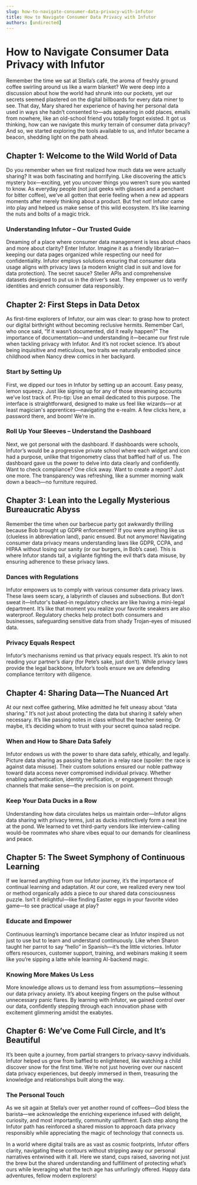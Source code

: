 ```yaml
---
slug: how-to-navigate-consumer-data-privacy-with-infutor
title: How to Navigate Consumer Data Privacy with Infutor
authors: [undirected]
---
```



# How to Navigate Consumer Data Privacy with Infutor

Remember the time we sat at Stella’s café, the aroma of freshly ground coffee swirling around us like a warm blanket? We were deep into a discussion about how the world had shrunk into our pockets, yet our secrets seemed plastered on the digital billboards for every data miner to see. That day, Mary shared her experience of having her personal data used in ways she hadn’t consented to—ads appearing in odd places, emails from nowhere, like an old-school friend you totally forgot existed. It got us thinking, how can we navigate this murky terrain of consumer data privacy? And so, we started exploring the tools available to us, and Infutor became a beacon, shedding light on the path ahead.

## Chapter 1: Welcome to the Wild World of Data

Do you remember when we first realized how much data we were actually sharing? It was both fascinating and horrifying. Like discovering the attic’s mystery box—exciting, yet you uncover things you weren’t sure you wanted to know. As everyday people (not just geeks with glasses and a penchant for bitter coffee), we’ve all gotten that eerie feeling when a new ad appears moments after merely thinking about a product. But fret not! Infutor came into play and helped us make sense of this wild ecosystem. It’s like learning the nuts and bolts of a magic trick. 

### Understanding Infutor – Our Trusted Guide

Dreaming of a place where consumer data management is less about chaos and more about clarity? Enter Infutor. Imagine it as a friendly librarian—keeping our data pages organized while respecting our need for confidentiality. Infutor employs solutions ensuring that consumer data usage aligns with privacy laws (a modern knight clad in suit and love for data protection). The secret sauce? Steller APIs and comprehensive datasets designed to put us in the driver’s seat. They empower us to verify identities and enrich consumer data responsibly. 

## Chapter 2: First Steps in Data Detox

As first-time explorers of Infutor, our aim was clear: to grasp how to protect our digital birthright without becoming reclusive hermits. Remember Carl, who once said, “If it wasn’t documented, did it really happen?” The importance of documentation—and understanding it—became our first rule when tackling privacy with Infutor. And it’s not rocket science. It’s about being inquisitive and meticulous, two traits we naturally embodied since childhood when Nancy drew comics in her backyard.

### Start by Setting Up

First, we dipped our toes in Infutor by setting up an account. Easy peasy, lemon squeezy. Just like signing up for any of those streaming accounts we’ve lost track of. Pro-tip: Use an email dedicated to this purpose. The interface is straightforward, designed to make us feel like wizards—or at least magician's apprentices—navigating the e-realm. A few clicks here, a password there, and boom! We’re in.

### Roll Up Your Sleeves – Understand the Dashboard

Next, we got personal with the dashboard. If dashboards were schools, Infutor’s would be a progressive private school where each widget and icon had a purpose, unlike that trigonometry class that baffled half of us. The dashboard gave us the power to delve into data clearly and confidently. Want to check compliance? One click away. Want to create a report? Just one more. The transparency was refreshing, like a summer morning walk down a beach—no furniture required.

## Chapter 3: Lean into the Legally Mysterious Bureaucratic Abyss

Remember the time when our barbecue party got awkwardly thrilling because Bob brought up GDPR enforcement? If you were anything like us (clueless in abbreviation land), panic ensued. But not anymore! Navigating consumer data privacy means understanding laws like GDPR, CCPA, and HIPAA without losing our sanity (or our burgers, in Bob’s case). This is where Infutor stands tall, a vigilante fighting the evil that’s data misuse, by ensuring adherence to these privacy laws. 

### Dances with Regulations

Infutor empowers us to comply with various consumer data privacy laws. These laws seem scary, a labyrinth of clauses and subsections. But don’t sweat it—Infutor's baked-in regulatory checks are like having a mini-legal department. It’s like that moment you realize your favorite sneakers are also waterproof. Regulatory checks help protect both consumers and businesses, safeguarding sensitive data from shady Trojan-eyes of misused data.

### Privacy Equals Respect

Infutor’s mechanisms remind us that privacy equals respect. It’s akin to not reading your partner’s diary (for Pete’s sake, just don’t). While privacy laws provide the legal backbone, Infutor’s tools ensure we are defending compliance territory with diligence.

## Chapter 4: Sharing Data—The Nuanced Art

At our next coffee gathering, Mike admitted he felt uneasy about “data sharing.” It’s not just about protecting the data but sharing it safely when necessary. It’s like passing notes in class without the teacher seeing. Or maybe, it’s deciding whom to trust with your secret quinoa salad recipe. 

### When and How to Share Data Safely

Infutor endows us with the power to share data safely, ethically, and legally. Picture data sharing as passing the baton in a relay race (spoiler: the race is against data misuse). Their custom solutions ensured our noble pathway toward data access never compromised individual privacy. Whether enabling authentication, identity verification, or engagement through channels that make sense—the precision is on point.

### Keep Your Data Ducks in a Row

Understanding how data circulates helps us maintain order—Infutor aligns data sharing with privacy terms, just as ducks instinctively form a neat line at the pond. We learned to vet third-party vendors like interview-calling would-be roommates who share vibes equal to our demands for cleanliness and peace.

## Chapter 5: The Sweet Symphony of Continuous Learning

If we learned anything from our Infutor journey, it’s the importance of continual learning and adaptation. At our core, we realized every new tool or method organically adds a piece to our shared data consciousness puzzle. Isn’t it delightful—like finding Easter eggs in your favorite video game—to see practical usage at play?

### Educate and Empower

Continuous learning’s importance became clear as Infutor inspired us not just to use but to learn and understand continuously. Like when Sharon taught her parrot to say “hello” in Spanish—it’s the little victories. Infutor offers resources, customer support, training, and webinars making it seem like you’re sipping a latte while learning AI-backend magic. 

### Knowing More Makes Us Less

More knowledge allows us to demand less from assumptions—lessening our data privacy anxiety. It’s about keeping fingers on the pulse without unnecessary panic flares. By learning with Infutor, we gained control over our data, confidently stepping through each innovation phase with excitement glimmering amidst the exabytes.

## Chapter 6: We’ve Come Full Circle, and It’s Beautiful

It’s been quite a journey, from partial strangers to privacy-savvy individuals. Infutor helped us grow from baffled to enlightened, like watching a child discover snow for the first time. We’re not just hovering over our nascent data privacy experiences, but deeply immersed in them, treasuring the knowledge and relationships built along the way.

### The Personal Touch

As we sit again at Stella’s over yet another round of coffees—God bless the barista—we acknowledge the enriching experience infused with delight, curiosity, and most importantly, community upliftment. Each step along the Infutor path has reinforced a shared mission to approach data privacy responsibly while appreciating the magic of technology that connects us.

In a world where digital trails are as vast as cosmic footprints, Infutor offers clarity, navigating these contours without stripping away our personal narratives entwined with it all. Here we stand, cups raised, savoring not just the brew but the shared understanding and fulfillment of protecting what’s ours while leveraging what the tech age has unfurlingly offered. Happy data adventures, fellow modern explorers!